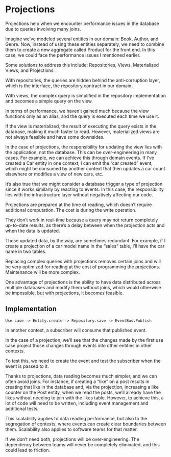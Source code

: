 # Projections

Projections help when we encounter performance issues in the database due to queries involving many joins.

Imagine we’ve modeled several entities in our domain: Book, Author, and Genre. Now, instead of using these entities separately, we need to combine them to create a new aggregate called Product for the front end. In this case, we could face the performance issues I mentioned earlier.

Some solutions to address this include: Repositories, Views, Materialized Views, and Projections.

With repositories, the queries are hidden behind the anti-corruption layer, which is the interface, the repository contract in our domain.

With views, the complex query is simplified in the repository implementation and becomes a simple query on the view.

In terms of performance, we haven’t gained much because the view functions only as an alias, and the query is executed each time we use it.

If the view is materialized, the result of executing the query exists in the database, making it much faster to read. However, materialized views are not always feasible and have some downsides.

In the case of projections, the responsibility for updating the view lies with the application, not the database. This can be over-engineering in many cases. For example, we can achieve this through domain events. If I’ve created a Car entity in one context, I can emit the “car created” event, which might be consumed by another context that then updates a car count elsewhere or modifies a view of new cars, etc.

It’s also true that we might consider a database trigger a type of projection since it works similarly by reacting to events. In this case, the responsibility lies with the infrastructure layer without negatively affecting our code.

Projections are prepared at the time of reading, which doesn’t require additional computation. The cost is during the write operation.

They don’t work in real-time because a query may not return completely up-to-date results, as there’s a delay between when the projection acts and when the data is updated.

Those updated data, by the way, are sometimes redundant. For example, if I create a projection of a car model name in the “sales” table, I’ll have the car name in two tables.

Replacing complex queries with projections removes certain joins and will be very optimized for reading at the cost of programming the projections. Maintenance will be more complex.

One advantage of projections is the ability to have data distributed across multiple databases and modify them without joins, which would otherwise be impossible, but with projections, it becomes feasible.

## Implementation

`Use case -> Entity.create -> Repository.save -> EventBus.Publish`

In another context, a subscriber will consume that published event.

In the case of a projection, we’ll see that the changes made by the first use case project those changes through events into other entities in other contexts.

To test this, we need to create the event and test the subscriber when the event is passed to it.

Thanks to projections, data reading becomes much simpler, and we can often avoid joins. For instance, if creating a “like” on a post results in creating that like in the database and, via the projection, increasing a like counter on the Post entity, when we read the posts, we’ll already have the likes without needing to join with the likes table. However, to achieve this, a lot of code will need to be written, including event management and additional tests.

This scalability applies to data reading performance, but also to the segregation of contexts, where events can create clear boundaries between them. Scalability also applies to software teams for that matter.

If we don’t need both, projections will be over-engineering. The dependency between teams will never be completely eliminated, and this could lead to friction.